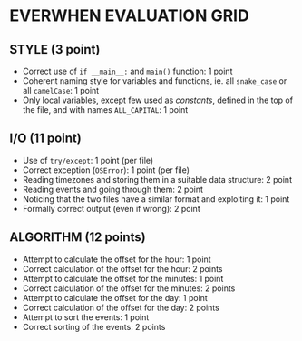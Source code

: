 # EVERWHEN EVALUATION GRID

## STYLE (3 point)

* Correct use of `if __main__:` and `main()` function: 1 point
* Coherent naming style for variables and functions, ie. all `snake_case` or all `camelCase`: 1 point
* Only local variables, except few used as *constants*, defined in the top of the file, and with names `ALL_CAPITAL`: 1 point

## I/O  (11 point)

* Use of `try/except`: 1 point (per file)
* Correct exception (`OSError`): 1 point (per file)
* Reading timezones and storing them in a suitable data structure: 2 point
* Reading events and going through them: 2 point
* Noticing that the two files have a similar format and exploiting it: 1 point
* Formally correct output (even if wrong): 2 point

## ALGORITHM (12 points)

* Attempt to calculate the offset for the hour: 1 point
* Correct calculation of the offset for the hour: 2 points
* Attempt to calculate the offset for the minutes: 1 point
* Correct calculation of the offset for the minutes: 2 points
* Attempt to calculate the offset for the day: 1 point
* Correct calculation of the offset for the day: 2 points
* Attempt to sort the events: 1 point
* Correct sorting of the events: 2 points
